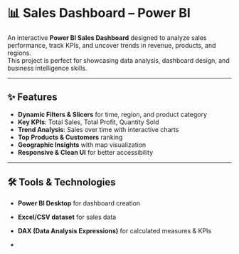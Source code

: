 # 📊 Sales Dashboard – Power BI

An interactive **Power BI Sales Dashboard** designed to analyze sales performance, track KPIs, and uncover trends in revenue, products, and regions.  
This project is perfect for showcasing data analysis, dashboard design, and business intelligence skills.

---

## ✨ Features
- **Dynamic Filters & Slicers** for time, region, and product category  
- **Key KPIs**: Total Sales, Total Profit, Quantity Sold  
- **Trend Analysis**: Sales over time with interactive charts  
- **Top Products & Customers** ranking  
- **Geographic Insights** with map visualization  
- **Responsive & Clean UI** for better accessibility

---

## 🛠 Tools & Technologies
- **Power BI Desktop** for dashboard creation  
- **Excel/CSV dataset** for sales data  
- **DAX (Data Analysis Expressions)** for calculated measures & KPIs  

-
